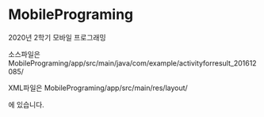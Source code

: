 # MobilePrograming
2020년 2학기 모바일 프로그래밍

소스파일은 
MobilePrograming/app/src/main/java/com/example/activityforresult_201612085/

XML파일은
MobilePrograming/app/src/main/res/layout/

에 있습니다.

